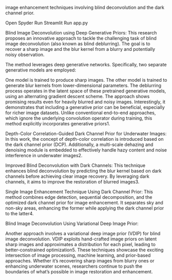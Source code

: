 image enhancement techniques involving blind deconvolution and the dark channel prior.

Open Spyder 
Run Streamlit Run app.py 

Blind Image Deconvolution using Deep Generative Priors:
This research proposes an innovative approach to tackle the challenging task of blind image deconvolution (also known as blind deblurring). The goal is to recover a sharp image and the blur kernel from a blurry and potentially noisy observation.

The method leverages deep generative networks. Specifically, two separate generative models are employed:

One model is trained to produce sharp images.
The other model is trained to generate blur kernels from lower-dimensional parameters.
The deblurring process operates in the latent space of these pretrained generative models, using an alternating gradient descent scheme.
The approach shows promising results even for heavily blurred and noisy images.
Interestingly, it demonstrates that including a generative prior can be beneficial, especially for richer image datasets.
Unlike conventional end-to-end approaches, which ignore the underlying convolution operator during training, this method explicitly incorporates generative priors1.

Depth-Color Correlation-Guided Dark Channel Prior for Underwater Images:
In this work, the concept of depth-color correlation is introduced based on the dark channel prior (DCP).
Additionally, a multi-scale dehazing and denoising module is embedded to effectively handle hazy content and noise interference in underwater images2.

Improved Blind Deconvolution with Dark Channels:
This technique enhances blind deconvolution by predicting the blur kernel based on dark channels before achieving clear image recovery.
By leveraging dark channels, it aims to improve the restoration of blurred images3.

Single Image Enhancement Technique Using Dark Channel Prior:
This method combines edge detection, sequential decomposition, and the optimized dark channel prior for image enhancement.
It separates sky and non-sky areas, enhancing the former while applying the dark channel prior to the latter4.

Blind Image Deconvolution Using Variational Deep Image Prior:

Another approach involves a variational deep image prior (VDIP) for blind image deconvolution.
VDIP exploits hand-crafted image priors on latent sharp images and approximates a distribution for each pixel, leading to better-constrained optimization5.
These techniques showcase the exciting intersection of image processing, machine learning, and prior-based approaches. Whether it’s recovering sharp images from blurry ones or enhancing underwater scenes, researchers continue to push the boundaries of what’s possible in image restoration and enhancement.

